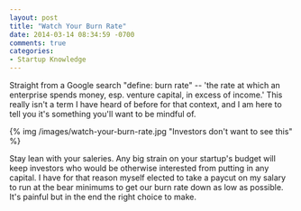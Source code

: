 ```yaml
---
layout: post
title: "Watch Your Burn Rate"
date: 2014-03-14 08:34:59 -0700
comments: true
categories: 
- Startup Knowledge
---
```

Straight from a Google search "define: burn rate" -- 'the rate at which an
enterprise spends money, esp. venture capital, in excess of income.'  This
really isn't a term I have heard of before for that context, and I am here to
tell you it's something you'll want to be mindful of.

{% img /images/watch-your-burn-rate.jpg "Investors don't want to see this" %}

<!-- more -->

Stay lean with your saleries.  Any big strain on your startup's budget will
keep investors who would be otherwise interested from putting in any capital.
I have for that reason myself elected to take a paycut on my salary to run at
the bear minimums to get our burn rate down as low as possible.  It's painful
but in the end the right choice to make.
